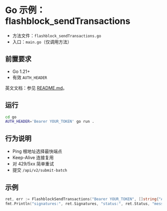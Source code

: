 # Go 示例：flashblock_sendTransactions

- 方法文件：`flashblock_sendTransactions.go`
- 入口：`main.go`（仅调用方法）

## 前置要求
- Go 1.21+
- 有效 `AUTH_HEADER`

英文文档：参见 [README.md](https://github.com/FlashBlocktrade/submit-examples/blob/main/go/README.md)。

## 运行
```bash
cd go
AUTH_HEADER='Bearer YOUR_TOKEN' go run .
```

## 行为说明
- Ping 根地址选择最快端点
- Keep-Alive 连接复用
- 对 429/5xx 简单重试
- 提交 `/api/v2/submit-batch`

## 示例
```go
ret, err := FlashblockSendTransactions("Bearer YOUR_TOKEN", []string{"AaBU8zC90i...MAAAAAAAA="}, "")
fmt.Println("signatures:", ret.Signatures, "status:", ret.Status, "message:", ret.Message, "ms:", ret.DurationMs, "ep:", ret.Endpoint)
```
